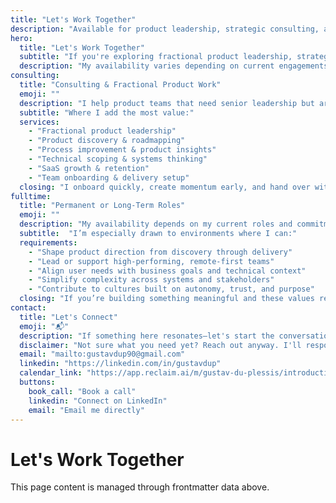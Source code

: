 ```yaml
---
title: "Let's Work Together"
description: "Available for product leadership, strategic consulting, and meaningful collaborations"
hero:
  title: "Let's Work Together"
  subtitle: "If you're exploring fractional product leadership, strategic consulting, or considering a more permanent collaboration, I’d be glad to connect."
  description: "My availability varies depending on current engagements, but I’m always open to meaningful conversations."
consulting:
  title: "Consulting & Fractional Product Work"
  emoji: ""
  description: "I help product teams that need senior leadership but aren't looking for a full-time hire. This is ideal for companies at an inflection point—scaling up, integrating systems, or working through delivery challenges."
  subtitle: "Where I add the most value:"
  services:
    - "Fractional product leadership"
    - "Product discovery & roadmapping"
    - "Process improvement & product insights"
    - "Technical scoping & systems thinking"
    - "SaaS growth & retention"
    - "Team onboarding & delivery setup"
  closing: "I onboard quickly, create momentum early, and hand over with clarity."
fulltime:
  title: "Permanent or Long-Term Roles"
  emoji: ""
  description: "My availability depends on my current roles and commitments, but when the time is right, I’m most energized by long-term opportunities that align with strong product ambition and team culture."
  subtitle:  "I’m especially drawn to environments where I can:"
  requirements:
    - "Shape product direction from discovery through delivery"  
    - "Lead or support high-performing, remote-first teams"  
    - "Align user needs with business goals and technical context"  
    - "Simplify complexity across systems and stakeholders"  
    - "Contribute to cultures built on autonomy, trust, and purpose"  
  closing: "If you’re building something meaningful and these values resonate, I’d love to connect."
contact:
  title: "Let's Connect"
  emoji: "📬"
  description: "If something here resonates—let's start the conversation."
  disclaimer: "Not sure what you need yet? Reach out anyway. I'll respond personally and help you figure out the next step."
  email: "mailto:gustavdup90@gmail.com"
  linkedin: "https://linkedin.com/in/gustavdup"
  calendar_link: "https://app.reclaim.ai/m/gustav-du-plessis/introduction-call"
  buttons:
    book_call: "Book a call"
    linkedin: "Connect on LinkedIn"
    email: "Email me directly"
---
```


# Let's Work Together

This page content is managed through frontmatter data above.
